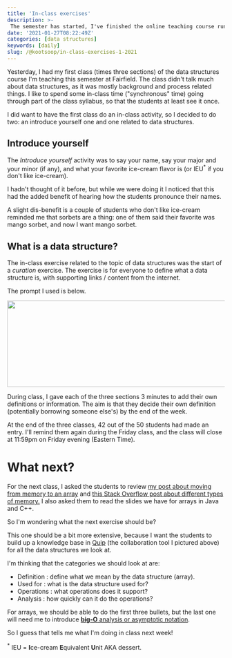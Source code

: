 ```yaml
---
title: 'In-class exercises'
description: >-
 The semester has started, I've finished the online teaching course run by Fairfield's Center for Academic Excellence... so now the rubber hits the road.
date: '2021-01-27T08:22:49Z'
categories: [data structures]
keywords: [daily]
slug: /@kootsoop/in-class-exercises-1-2021
---
```

Yesterday, I had my first class (times three sections) of the data structures course I'm teaching this semester at Fairfield.  The class didn't talk much about data structures, as it was mostly background and process related things.  I like to spend some in-class time ("synchronous" time) going through part of the class syllabus, so that the students at least see it once.

I did want to have the first class do an in-class activity, so I decided to do two: an introduce yourself one and one related to data structures.

## Introduce yourself

The *Introduce yourself* activity was to say your name, say your major and your minor (if any), and what your favorite ice-cream flavor is (or IEU<sup>*</sup> if you don't like ice-cream).

I hadn't thought of it before, but while we were doing it I noticed that this had the added benefit of hearing how the students pronounce their names.

A slight dis-benefit is a couple of students who don't like ice-cream reminded me that sorbets are a thing: one of them said their favorite was mango sorbet, and now I want mango sorbet. 

## What is a data structure?

The in-class exercise related to the topic of data structures was the start of a *curation* exercise.  The exercise is for everyone to define what a data structure is, with supporting links / content from the internet.

The prompt I used is below.

<p align="center"> 
	<img src="https://kootsoop.github.io/images/start-of-curation-exercise.png" width="650" height="200" />
</p>

During class, I gave each of the three sections 3 minutes to add their own definitions or information.  The aim is that they decide their own definition (potentially borrowing someone else's) by the end of the week.

At the end of the three classes, 42 out of the 50 students had made an entry.  I'll remind them again during the Friday class, and the class will close at 11:59pm on Friday evening (Eastern Time).
 
 # What next?

 For the next class, I asked the students to review [my post about moving from memory to an array](https://kootsoop.github.io/data%20structures/@kootsoop-building-a-data-structure-2021/) and [this Stack Overflow post about different types of memory.](https://stackoverflow.com/questions/408670/stack-static-and-heap-in-c/409072#409072)  I also asked them to read the slides we have for arrays in Java and C++.

 So I'm wondering what the next exercise should be?

 This one should be a bit more extensive, because I want the students to build up a knowledge base in [Quip](https://quip.com) (the collaboration tool I pictured above) for all the data structures we look at.

 I'm thinking that the categories we should look at are:

 * Definition : define what we mean by the data structure (array).
 * Used for : what is the data structure used for? 
 * Operations : what operations does it support?
 * Analysis : how quickly can it do the operations?

 For arrays, we should be able to do the first three bullets, but the last one will need me to introduce [**big-O** analysis or asymptotic notation](https://www.khanacademy.org/computing/computer-science/algorithms/asymptotic-notation/a/big-o-notation).

 So I guess that tells me what I'm doing in class next week!

<sup>*</sup> IEU = **I**ce-cream **E**quivalent **U**nit AKA dessert.